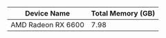 
 Device Name           | Total Memory (GB) 
-----------------------|-------------------
 AMD Radeon RX 6600    | 7.98
